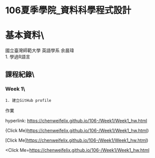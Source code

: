 # 106夏季學院_資料科學程式設計
# 基本資料\
國立臺灣師範大學  英語學系  余晨瑋\
	1. 學過R語言

## 課程紀錄\
### Week 1\
	1. 建立GitHub profile

作業

hyperlink: https://chenweifelix.github.io/106-/Week1/Week1_hw.html

{Click Me}https://chenweifelix.github.io/106-/Week1/Week1_hw.html)

[Click Me]https://chenweifelix.github.io/106-/Week1/Week1_hw.html)

<Click Me=<https://chenweifelix.github.io/106-/Week1/Week1_hw.html>
	 
